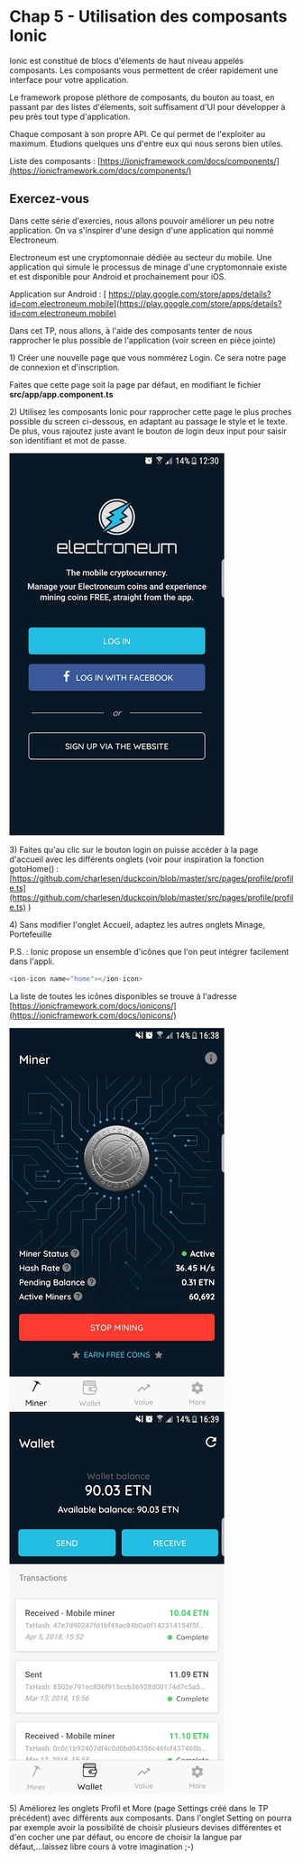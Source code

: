 # Chap 5 - Utilisation des composants Ionic

Ionic est constitué de blocs d'élements de haut niveau appelés composants. Les composants vous permettent de créer rapidement une interface pour votre application.

Le framework propose pléthore de composants, du bouton au toast, en passant par des listes d'élements, soit suffisament d'UI pour développer à peu près tout type d'application.

Chaque composant à son propre API. Ce qui permet de l'exploiter au maximum. Etudions quelques uns d'entre eux qui nous serons bien utiles.

Liste des composants : [https://ionicframework.com/docs/components/](https://ionicframework.com/docs/components/)

## Exercez-vous

Dans cette série d'exercies, nous allons pouvoir améliorer un peu notre application. On va s'inspirer d'une design d'une application qui nommé Electroneum.

Electroneum est une cryptomonnaie dédiée au secteur du mobile. Une application qui simule le processus de minage d'une cryptomonnaie existe et est disponible pour Android et prochainement pour iOS.

Application sur Android : [ https://play.google.com/store/apps/details?id=com.electroneum.mobile](https://play.google.com/store/apps/details?id=com.electroneum.mobile)

Dans cet TP, nous allons, à l'aide des composants tenter de nous rapprocher le plus possible de l'application \(voir screen en pièce jointe\)

1\) Créer une nouvelle page que vous nommérez Login. Ce sera notre page de connexion et d'inscription.

Faites que cette page soit la page par défaut, en modifiant le fichier **src/app/app.component.ts**

2\) Utilisez les composants Ionic pour rapprocher cette page le plus proches possible du screen ci-dessous, en adaptant au passage le style et le texte. De plus, vous rajoutez juste avant le bouton de login deux input pour saisir son identifiant et mot de passe.

![](/assets/login_img.jpg)

3\) Faites qu'au clic sur le bouton login on puisse accéder à  la page d'accueil avec les différents onglets \(voir pour inspiration la fonction gotoHome\(\) : [https://github.com/charlesen/duckcoin/blob/master/src/pages/profile/profile.ts](https://github.com/charlesen/duckcoin/blob/master/src/pages/profile/profile.ts) \)

4\) Sans modifier l'onglet Accueil, adaptez les autres onglets Minage, Portefeuille

P.S. : Ionic propose un ensemble d'icônes que l'on peut intégrer facilement dans l'appli. 

```js
<ion-icon name="home"></ion-icon>
```

La liste de toutes les icônes disponibles se trouve à l'adresse  [https://ionicframework.com/docs/ionicons/](https://ionicframework.com/docs/ionicons/)

![](/assets/miner_img.jpg)![](/assets/wallet_img.jpg)

5\) Améliorez les onglets Profil et More \(page Settings créé dans le TP précédent\) avec différents aux composants. Dans l'onglet Setting on pourra par exemple avoir la possibilité de choisir plusieurs devises différentes et d'en cocher une par défaut, ou encore de choisir la langue par défaut,...laissez libre cours à votre imagination ;-\)



